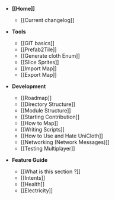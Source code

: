 * **[[Home]]**
    * [[Current changelog]]

* **Tools**
    * [[GIT basics]]
    * [[Prefab2Tile]]
    * [[Generate cloth Enum]]
    * [[Slice Sprites]]
    * [[Import Map]]
    * [[Export Map]]

* **Development**
    * [[Roadmap]]
    * [[Directory Structure]]
    * [[Module Structure]]
    * [[Starting Contribution]]
    * [[How to Map]]
    * [[Writing Scripts]]
    * [[How to Use and Hate UniCloth]]
    * [[Networking (Network Messages)]]
    * [[Testing Multiplayer]]

* **Feature Guide**
    * [[What is this section ?]]
    * [[Intents]]
    * [[Health]]
    * [[Electricity]]